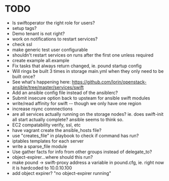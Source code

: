 # TODO
* Is swiftoperator the right role for users?
* setup tags?
* Demo tenant is not right?
* work on notifications to restart services?
* check ssl
* make generic test user configurable
* shouldn't restart services on runs after the first one unless required
* create example all.example
* Fix tasks that always return changed, ie. pound startup config
* Will rings be built 3 times in storage main.yml when they only need to be built once?
* See what's happening here: https://github.com/lorin/openstack-ansible/tree/master/services/swift
* Add an ansible config file instead of the ansiblerc?
* Submit insecure option back to upsteam for ansible swift modules
* write/read affinity for swift -- though we only have one region
* increase rsync connnections
* are all services actually running on the storage nodes? ie. does swift-init all start actually complete? ansible seems to think so.
* EC2 compatability verify, ssl, etc
* have vagrant create the ansible_hosts file?
* use "creates_file" in playbook to check if command has run?
* iptables templates for each server
* write a sparse_file module
* Use gather facts for info from other groups instead of delegate_to?
* object-expirer...where should this run?
* make pound -> swift-proxy address a variable in pound.cfg, ie. right now it is hardcoded to 10.0.10.100
* add object expirer? "no object-expirer running"
